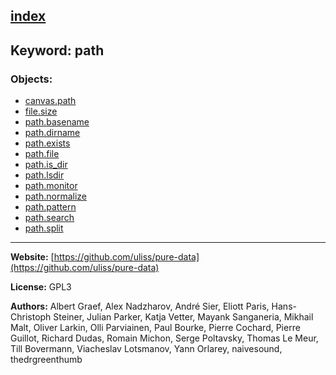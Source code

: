 [index](../index.html)
---

## Keyword: path

### Objects:
* [canvas.path](../canvas.path.html)
* [file.size](../file.size.html)
* [path.basename](../path.basename.html)
* [path.dirname](../path.dirname.html)
* [path.exists](../path.exists.html)
* [path.file](../path.file.html)
* [path.is_dir](../path.is_dir.html)
* [path.lsdir](../path.lsdir.html)
* [path.monitor](../path.monitor.html)
* [path.normalize](../path.normalize.html)
* [path.pattern](../path.pattern.html)
* [path.search](../path.search.html)
* [path.split](../path.split.html)

---
**Website:** [https://github.com/uliss/pure-data](https://github.com/uliss/pure-data)

**License:** GPL3

**Authors:** Albert Graef, Alex Nadzharov, André Sier, Eliott Paris, Hans-Christoph Steiner, Julian Parker, Katja Vetter, Mayank Sanganeria, Mikhail Malt, Oliver Larkin, Olli Parviainen, Paul Bourke, Pierre Cochard, Pierre Guillot, Richard Dudas, Romain Michon, Serge Poltavsky, Thomas Le Meur, Till Bovermann, Viacheslav Lotsmanov, Yann Orlarey, naivesound, thedrgreenthumb
